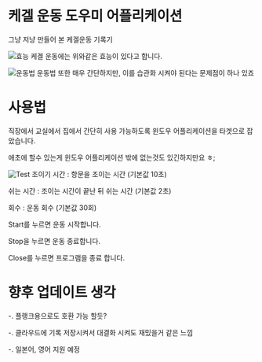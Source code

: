 # 케겔 운동 도우미 어플리케이션
그냥 저냥 만들어 본 케겔운동 기록기

![효능](https://github.com/gunki405/Kegel_Exercises/assets/69392760/ecaa5d09-3d51-4b22-a783-51183bf11dd8)
케겔 운동에는 위와같은 효능이 있다고 합니다.

![운동법](https://github.com/gunki405/Kegel_Exercises/assets/69392760/b5e7407c-b145-439b-8693-297cf53ade02)
운동법 또한 매우 간단하지만, 이를 습관화 시켜야 된다는 문제점이 하나 있죠

# 사용법
직장에서 교실에서 집에서 간단히 사용 가능하도록 윈도우 어플리케이션을 타겟으로 잡았습니다.

애초에 할수 있는게 윈도우 어플리케이션 밖에 없는것도 있긴하지만요 ㅎ;

![Test](https://github.com/gunki405/Kegel_Exercises/assets/69392760/36f05fa2-61c6-4a74-abc4-3e1614112125)
조이기 시간 : 항문을 조이는 시간 (기본값 10초)

쉬는 시간 : 조이는 시간이 끝난 뒤 쉬는 시간 (기본값 2초)

회수 : 운동 회수 (기본값 30회)

Start를 누르면 운동 시작합니다.

Stop을 누르면 운동 종료합니다.

Close를 누르면 프로그램을 종료 합니다.

# 향후 업데이트 생각

-. 플랭크용으로도 호환 가능 할듯?

-. 클라우드에 기록 저장시켜서 대결화 시켜도 재밌을거 같은 느낌

-. 일본어, 영어 지원 예정
